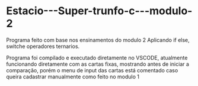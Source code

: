 # Estacio---Super-trunfo-c---modulo-2

Programa feito com base nos ensinamentos do modulo 2
Aplicando if else, switche operadores ternarios.

Programa foi compilado e executado diretamente no VSCODE, atualmente funcionando diretamente com as cartas fixas, mostrando antes de iniciar a comparação, porém o menu de input das cartas está comentado caso queira cadastrar manualmente como feito no modulo 1
